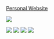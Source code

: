 
[Personal Website](https://salamanderxing.github.io/)


![](http://github-profile-summary-cards.vercel.app/api/cards/profile-details?username=salamanderxing&theme=dracula)

![](http://github-profile-summary-cards.vercel.app/api/cards/repos-per-language?username=salamanderxing&theme=dracula)
![](http://github-profile-summary-cards.vercel.app/api/cards/most-commit-language?username=salamanderxing&theme=dracula)
![](http://github-profile-summary-cards.vercel.app/api/cards/stats?username=salamanderxing&theme=dracula)
![](http://github-profile-summary-cards.vercel.app/api/cards/productive-time?username=salamanderxing&theme=dracula&utcOffset=8)

<!--

**SalamanderXing/SalamanderXing** is a ✨ _special_ ✨ repository because its `README.md` (this file) appears on your GitHub profile.

Here are some ideas to get you started:

- 🔭 I’m currently working on ...
- 🌱 I’m currently learning ...
- 👯 I’m looking to collaborate on ...
- 🤔 I’m looking for help with ...
- 💬 Ask me about ...
- 📫 How to reach me: ...
- 😄 Pronouns: ...
- ⚡ Fun fact: ...
-->
